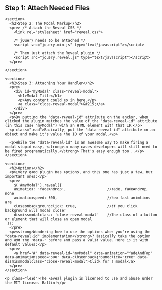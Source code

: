 <div>
<section>
      <h2>Step 1: Attach Needed Files</h2>
      <script type="text/javascript" src="http://snipt.net/embed/5392cac07bc6cd36b10629561124ca68"></script>  
    </section>

    <section>
      <h2>Step 2: The Modal Markup</h2>
      <pre> /* Attach the Reveal CSS */
        <link rel="stylesheet" href="reveal.css">
        
        /* jQuery needs to be attached */
        <script src="jquery.min.js" type="text/javascript"></script>
        
        /* Then just attach the Reveal plugin */
        <script src="jquery.reveal.js" type="text/javascript"></script>
      </pre>

    </section>

    <section>
      <h2>Step 3: Attaching Your Handler</h2>
      <pre>
        <div id="myModal" class="reveal-modal">
          <h1>Modal Title</h1>
          <p>Any content could go in here.</p>
          <a class="close-reveal-modal">&#215;</a>
        </div>
      </pre>
      <p>By putting the "data-reveal-id" attribute on the anchor, when clicked the plugin matches the value of the "data-reveal-id" attribute (in this case "myModal") with an HTML element with that ID.</p>
      <p class="lead">Basically, put the "data-reveal-id" attribute on an object and make it's value the ID of your modal.</p>
      
      <p>While the "data-reveal-id" is an awesome way to make firing a modal stupid-easy, <strong>in many cases developers will still need to be fired programatically.</strong> That's easy enough too...</p>
    </section>

    <section>
      <h2>Options</h2>
      <p>Every good plugin has options, and this one has just a few, but important ones:</p>
      <pre>
        $('#myModal').reveal({
        animation: 'fadeAndPop',                   //fade, fadeAndPop, none
        animationspeed: 300,                       //how fast animtions are
        closeonbackgroundclick: true,              //if you click background will modal close?
        dismissmodalclass: 'close-reveal-modal'    //the class of a button or element that will close an open modal
     });
      </pre>
      <p><strong>Wondering how to use the options when you're using the "data-reveal-id" implementation</strong>? Basically take the option and add the "data-" before and pass a valid value. Here is it with default values:</p>
      <pre>
        <a href="#" data-reveal-id="myModal" data-animation="fadeAndPop" data-animationspeed="300" data-closeonbackgroundclick="true" data-dismissmodalclass="close-reveal-modal">Click for a modal</a>
      </pre>
    </section>

    <p class="lead">The Reveal plugin is licensed to use and abuse under the MIT license. Ballin!</p>
</div>